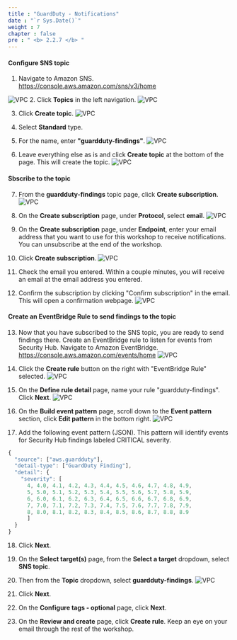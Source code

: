 ```yaml
---
title : "GuardDuty - Notifications"
date : "`r Sys.Date()`"
weight : 7
chapter : false
pre : " <b> 2.2.7 </b> "
---
```


#### Configure SNS topic

1. Navigate to Amazon SNS. https://console.aws.amazon.com/sns/v3/home 

![VPC](/images/2-Introduction-to-threat-detection-and-response-services/2.1-AWS-Security-Hub/2.1.5-Security-Hub-Notifications/s1.png)
2. Click **Topics** in the left navigation.
![VPC](/images/2-Introduction-to-threat-detection-and-response-services/2.1-AWS-Security-Hub/2.1.5-Security-Hub-Notifications/s2.png)

3. Click **Create topic**.
![VPC](/images/2-Introduction-to-threat-detection-and-response-services/2.1-AWS-Security-Hub/2.1.5-Security-Hub-Notifications/s3.png)

4. Select **Standard** type.


5. For the name, enter **"guardduty-findings"**.
![VPC](/images/2-Introduction-to-threat-detection-and-response-services/2.2-Amazon-GuardDuty/2.2.7-GuardDuty-Notifications/s5.png)

6. Leave everything else as is and click **Create topic** at the bottom of the page. This will create the topic.
![VPC](/images/2-Introduction-to-threat-detection-and-response-services/2.2-Amazon-GuardDuty/2.2.7-GuardDuty-Notifications/s6.png)
#### Sbscribe to the topic

7. From the **guardduty-findings** topic page, click **Create subscription**.
![VPC](/images/2-Introduction-to-threat-detection-and-response-services/2.2-Amazon-GuardDuty/2.2.7-GuardDuty-Notifications/s7.png)

8. On the **Create subscription** page, under **Protocol**, select **email**.
![VPC](/images/2-Introduction-to-threat-detection-and-response-services/2.2-Amazon-GuardDuty/2.2.7-GuardDuty-Notifications/s8.png)

9. On the **Create subscription** page, under **Endpoint**, enter your email address that you want to use for this workshop to receive notifications. You can unsubscribe at the end of the workshop.


10. Click **Create subscription**.
![VPC](/images/2-Introduction-to-threat-detection-and-response-services/2.2-Amazon-GuardDuty/2.2.7-GuardDuty-Notifications/s10.png)

11. Check the email you entered. Within a couple minutes, you will receive an email at the email address you entered.


12. Confirm the subscription by clicking "Confirm subscription" in the email. This will open a confirmation webpage.
![VPC](/images/2-Introduction-to-threat-detection-and-response-services/2.2-Amazon-GuardDuty/2.2.7-GuardDuty-Notifications/s12.png)

#### Create an EventBridge Rule to send findings to the topic

13. Now that you have subscribed to the SNS topic, you are ready to send findings there. Create an EventBridge rule to listen for events from Security Hub. Navigate to Amazon EventBridge. https://console.aws.amazon.com/events/home
![VPC](/images/2-Introduction-to-threat-detection-and-response-services/2.1-AWS-Security-Hub/2.1.5-Security-Hub-Notifications/s13.png)

14. Click the **Create rule** button on the right with "EventBridge Rule" selected.
![VPC](/images/2-Introduction-to-threat-detection-and-response-services/2.1-AWS-Security-Hub/2.1.5-Security-Hub-Notifications/s14.png)

15. On the **Define rule detail** page, name your rule "guardduty-findings". Click **Next**.
![VPC](/images/2-Introduction-to-threat-detection-and-response-services/2.2-Amazon-GuardDuty/2.2.7-GuardDuty-Notifications/s15.png)

16. On the **Build event pattern** page, scroll down to the **Event pattern** section, click **Edit pattern** in the bottom right.
![VPC](/images/2-Introduction-to-threat-detection-and-response-services/2.2-Amazon-GuardDuty/2.2.7-GuardDuty-Notifications/s16.png)

17. Add the following event pattern (JSON). This pattern will identify events for Security Hub findings labeled CRITICAL severity.

```js
{
  "source": ["aws.guardduty"],
  "detail-type": ["GuardDuty Finding"],
  "detail": {
    "severity": [
      4, 4.0, 4.1, 4.2, 4.3, 4.4, 4.5, 4.6, 4.7, 4.8, 4.9, 
      5, 5.0, 5.1, 5.2, 5.3, 5.4, 5.5, 5.6, 5.7, 5.8, 5.9, 
      6, 6.0, 6.1, 6.2, 6.3, 6.4, 6.5, 6.6, 6.7, 6.8, 6.9, 
      7, 7.0, 7.1, 7.2, 7.3, 7.4, 7.5, 7.6, 7.7, 7.8, 7.9, 
      8, 8.0, 8.1, 8.2, 8.3, 8.4, 8.5, 8.6, 8.7, 8.8, 8.9
      ]
  }
}
```
18. Click **Next**.


19. On the **Select target(s)** page, from the **Select a target** dropdown, select **SNS topic**.


20. Then from the **Topic** dropdown, select **guardduty-findings**.
![VPC](/images/2-Introduction-to-threat-detection-and-response-services/2.2-Amazon-GuardDuty/2.2.7-GuardDuty-Notifications/s20.png)

21. Click **Next**.


22. On the **Configure tags - optional** page, click **Next**.


23. On the **Review and create** page, click **Create rule**. Keep an eye on your email through the rest of the workshop.
